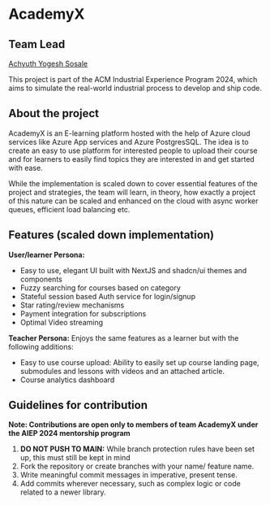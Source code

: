 # AcademyX

## Team Lead
[Achyuth Yogesh Sosale](https;//github.com/achyuthcodes30)

This project is part of the ACM Industrial Experience Program 2024, which aims to simulate the real-world industrial process to develop and ship code.

## About the project

AcademyX is an E-learning platform hosted with the help of Azure cloud services like Azure App services and Azure PostgresSQL. The idea is to create an easy to use platform for interested people to upload their course 
and for learners to easily find topics they are interested in and get started with ease. 

While the implementation is scaled down to cover essential features of the project and strategies, the team will learn, in theory, how exactly a project of this nature can be scaled and enhanced on the cloud with async worker queues,
efficient load balancing etc.

## Features (scaled down implementation)

**User/learner Persona:**
- Easy to use, elegant UI built with NextJS and shadcn/ui themes and components
- Fuzzy searching for courses based on category
- Stateful session based Auth service for login/signup
- Star rating/review mechanisms
- Payment integration for subscriptions
- Optimal Video streaming

**Teacher Persona:**
Enjoys the same features as a learner but with the following additions:
- Easy to use course upload: Ability to easily set up course landing page, submodules and lessons with videos and an attached article.
- Course analytics dashboard

## Guidelines for contribution

**Note: Contributions are open only to members of team AcademyX under the AIEP 2024 mentorship program**

1. **DO NOT PUSH TO MAIN:** While branch protection rules have been set up, this must still be kept in mind
2. Fork the repository or create branches with your name/ feature name.
3. Write meaningful commit messages in imperative, present tense.
4. Add commits wherever necessary, such as complex logic or code related to a newer library.

